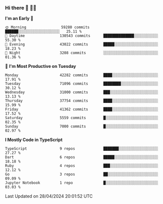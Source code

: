 ### Hi there 👋 🧑‍💻



<!--START_SECTION:waka-->
**I'm an Early 🐤** 

```text
🌞 Morning                59280 commits       ██████░░░░░░░░░░░░░░░░░░░   25.11 % 
🌆 Daytime                130543 commits      ██████████████░░░░░░░░░░░   55.30 % 
🌃 Evening                43022 commits       █████░░░░░░░░░░░░░░░░░░░░   18.23 % 
🌙 Night                  3208 commits        ░░░░░░░░░░░░░░░░░░░░░░░░░   01.36 % 
```
📅 **I'm Most Productive on Tuesday** 

```text
Monday                   42282 commits       ████░░░░░░░░░░░░░░░░░░░░░   17.91 % 
Tuesday                  71096 commits       ████████░░░░░░░░░░░░░░░░░   30.12 % 
Wednesday                31000 commits       ███░░░░░░░░░░░░░░░░░░░░░░   13.13 % 
Thursday                 37754 commits       ████░░░░░░░░░░░░░░░░░░░░░   15.99 % 
Friday                   41362 commits       ████░░░░░░░░░░░░░░░░░░░░░   17.52 % 
Saturday                 5559 commits        █░░░░░░░░░░░░░░░░░░░░░░░░   02.35 % 
Sunday                   7000 commits        █░░░░░░░░░░░░░░░░░░░░░░░░   02.97 % 
```


**I Mostly Code in TypeScript** 

```text
TypeScript               9 repos             ███████░░░░░░░░░░░░░░░░░░   27.27 % 
Dart                     6 repos             █████░░░░░░░░░░░░░░░░░░░░   18.18 % 
Ruby                     4 repos             ███░░░░░░░░░░░░░░░░░░░░░░   12.12 % 
Go                       3 repos             ██░░░░░░░░░░░░░░░░░░░░░░░   09.09 % 
Jupyter Notebook         1 repo              █░░░░░░░░░░░░░░░░░░░░░░░░   03.03 % 
```




 Last Updated on 28/04/2024 20:01:52 UTC
<!--END_SECTION:waka-->


